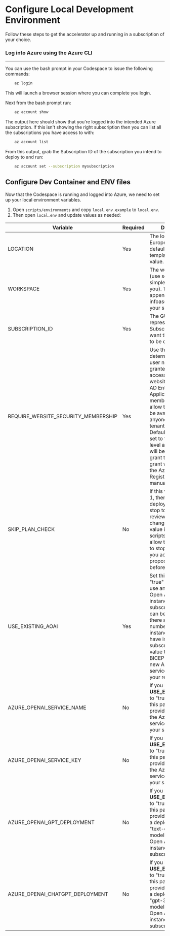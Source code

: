 # Configure Local Development Environment

Follow these steps to get the accelerator up and running in a subscription of your choice.

### Log into Azure using the Azure CLI

---

You can use the bash prompt in your Codespace to issue the following commands:

``` bash
    az login
```

This will launch a browser session where you can complete you login.

Next from the bash prompt run:

``` bash
    az account show
```

The output here should show that you're logged into the intended Azure subscription.  If this isn't showing the right subscription then you can list all the subscriptions you have access to with:

``` bash
    az account list
```

From this output, grab the Subscription ID of the subscription you intend to deploy to and run:

``` bash
    az account set --subscription mysubscription
```

## Configure Dev Container and ENV files

Now that the Codespace is running and logged into Azure, we need to set up your local environment variables. 

1. Open `scripts/environments` and copy `local.env.example` to `local.env`.
1. Then open `local.env` and update values as needed:

Variable | Required | Description
--- | --- | ---
LOCATION | Yes | The location (West Europe is the default). The BICEP templates use this value.
WORKSPACE | Yes  | The workspace name (use something simple and unique to you). This will appended to infoasst-????? in your subscription.
SUBSCRIPTION_ID | Yes | The GUID that represents the Azure Subscription you want the Accelerator to be deployed into.
REQUIRE_WEBSITE_SECURITY_MEMBERSHIP | Yes | Use this setting to determine whether a user needs to be granted explicit access to the website via an Azure AD Enterprise Application membership (true) or allow the website to be available to anyone in the Azure tenant (false). Defaults to false. If set to true, A tenant level administrator will be required to grant the implicit grant workflow for the Azure AD App Registration manually.
SKIP_PLAN_CHECK | No | If this value is set to 1, then the BICEP deployment will not stop to allow you to review the planned changes. The default value is 0 in the scripts, which will allow the deployment to stop and confirm you accept the proposed changes before continuing.
USE_EXISTING_AOAI | Yes | Set this value to "true" if you want to use an existing Azure Open AI service instance in your subscription. This can be useful when there are limits to the number of AOAI instances you can have in one subscription. Set the value to "false" and BICEP will create a new Azure Open AI service instance in your resource group.
AZURE_OPENAI_SERVICE_NAME | No | If you have set **USE_EXISTING_AOAI** to "true" then use this parameter to provide the name of the Azure Open AI service instance in your subscription.
AZURE_OPENAI_SERVICE_KEY | No | If you have set **USE_EXISTING_AOAI** to "true" then use this parameter to provide the Key for the Azure Open AI service instance in your subscription.
AZURE_OPENAI_GPT_DEPLOYMENT | No | If you have set **USE_EXISTING_AOAI** to "true" then use this parameter to provide the name of a deployment of the "text-davinci-002" model in the Azure Open AI service instance in your subscription.
AZURE_OPENAI_CHATGPT_DEPLOYMENT | No | If you have set **USE_EXISTING_AOAI** to "true" then use this parameter to provide the name of a deployment of the "gpt-35-turbo" model in the Azure Open AI service instance in your subscription.

